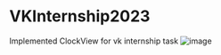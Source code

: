 # VKInternship2023

Implemented ClockView for vk internship task
![image](https://user-images.githubusercontent.com/64707592/222906714-82393285-5ac9-4a93-ad53-32a87faff3fc.png)
